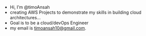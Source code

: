 - Hi, I’m @timoAnsah
- creating AWS Projects to demonstrate my skills in building cloud architectures...
- Goal is to be a cloud/devOps Engineer
- my email is timoansah10@gmail.com.

